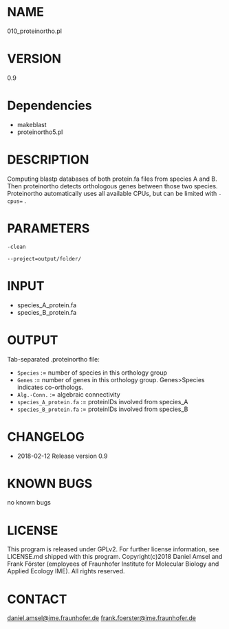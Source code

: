 # NAME
010_proteinortho.pl
# VERSION
0.9
# Dependencies
- makeblast
- proteinortho5.pl
# DESCRIPTION
Computing blastp databases of both protein.fa files from species A and B. Then proteinortho detects orthologous genes between those two species.
Proteinortho automatically uses all available CPUs, but can be limited with `-cpus=` .
# PARAMETERS
`-clean`

`--project=output/folder/`
# INPUT
- species_A_protein.fa
- species_B_protein.fa
# OUTPUT
Tab-separated .proteinortho file:
- `Species` := number of species in this orthology group
- `Genes` := number of genes in this orthology group. Genes>Species indicates co-orthologs.
- `Alg.-Conn.` := algebraic connectivity
- `species_A_protein.fa` := proteinIDs involved from species_A
- `species_B_protein.fa` := proteinIDs involved from species_B
# CHANGELOG
- 2018-02-12 Release version 0.9
# KNOWN BUGS
no known bugs
# LICENSE
This program is released under GPLv2. For further license information, see LICENSE.md shipped with this program.
Copyright(c)2018 Daniel Amsel and Frank Förster (employees of Fraunhofer Institute for Molecular Biology and Applied Ecology IME).
All rights reserved.
# CONTACT
daniel.amsel@ime.fraunhofer.de
frank.foerster@ime.fraunhofer.de
